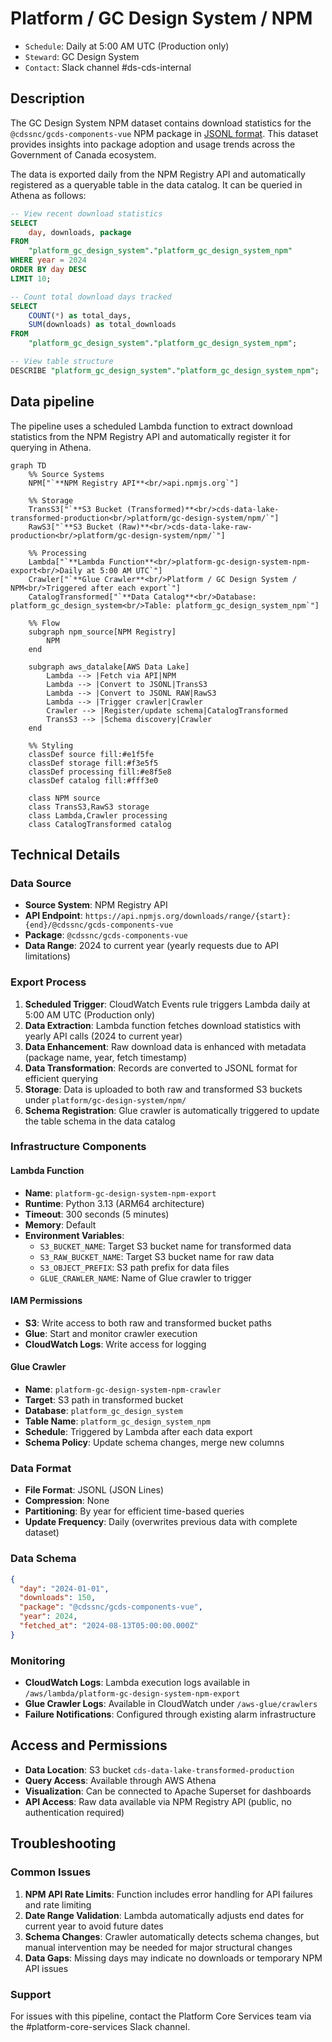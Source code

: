 # Platform / GC Design System / NPM

* `Schedule`: Daily at 5:00 AM UTC (Production only)
* `Steward`: GC Design System
* `Contact`: Slack channel #ds-cds-internal

## Description

The GC Design System NPM dataset contains download statistics for the `@cdssnc/gcds-components-vue` NPM package in [JSONL format](https://jsonlines.org/). This dataset provides insights into package adoption and usage trends across the Government of Canada ecosystem.

The data is exported daily from the NPM Registry API and automatically registered as a queryable table in the data catalog. It can be queried in Athena as follows:

```sql
-- View recent download statistics
SELECT 
    day, downloads, package
FROM 
    "platform_gc_design_system"."platform_gc_design_system_npm" 
WHERE year = 2024
ORDER BY day DESC
LIMIT 10;

-- Count total download days tracked
SELECT 
    COUNT(*) as total_days,
    SUM(downloads) as total_downloads
FROM 
    "platform_gc_design_system"."platform_gc_design_system_npm";

-- View table structure
DESCRIBE "platform_gc_design_system"."platform_gc_design_system_npm";
```

## Data pipeline

The pipeline uses a scheduled Lambda function to extract download statistics from the NPM Registry API and automatically register it for querying in Athena.

```mermaid
graph TD
    %% Source Systems
    NPM["`**NPM Registry API**<br/>api.npmjs.org`"]
    
    %% Storage
    TransS3["`**S3 Bucket (Transformed)**<br/>cds-data-lake-transformed-production<br/>platform/gc-design-system/npm/`"]
    RawS3["`**S3 Bucket (Raw)**<br/>cds-data-lake-raw-production<br/>platform/gc-design-system/npm/`"]
    
    %% Processing
    Lambda["`**Lambda Function**<br/>platform-gc-design-system-npm-export<br/>Daily at 5:00 AM UTC`"]
    Crawler["`**Glue Crawler**<br/>Platform / GC Design System / NPM<br/>Triggered after each export`"]
    CatalogTransformed["`**Data Catalog**<br/>Database: platform_gc_design_system<br/>Table: platform_gc_design_system_npm`"]

    %% Flow
    subgraph npm_source[NPM Registry]
        NPM
    end

    subgraph aws_datalake[AWS Data Lake]
        Lambda --> |Fetch via API|NPM
        Lambda --> |Convert to JSONL|TransS3
        Lambda --> |Convert to JSONL RAW|RawS3
        Lambda --> |Trigger crawler|Crawler
        Crawler --> |Register/update schema|CatalogTransformed
        TransS3 --> |Schema discovery|Crawler
    end

    %% Styling
    classDef source fill:#e1f5fe
    classDef storage fill:#f3e5f5
    classDef processing fill:#e8f5e8
    classDef catalog fill:#fff3e0

    class NPM source
    class TransS3,RawS3 storage
    class Lambda,Crawler processing
    class CatalogTransformed catalog
```

## Technical Details

### Data Source
- **Source System**: NPM Registry API
- **API Endpoint**: `https://api.npmjs.org/downloads/range/{start}:{end}/@cdssnc/gcds-components-vue`
- **Package**: `@cdssnc/gcds-components-vue`
- **Data Range**: 2024 to current year (yearly requests due to API limitations)

### Export Process
1. **Scheduled Trigger**: CloudWatch Events rule triggers Lambda daily at 5:00 AM UTC (Production only)
2. **Data Extraction**: Lambda function fetches download statistics with yearly API calls (2024 to current year)
3. **Data Enhancement**: Raw download data is enhanced with metadata (package name, year, fetch timestamp)
4. **Data Transformation**: Records are converted to JSONL format for efficient querying
5. **Storage**: Data is uploaded to both raw and transformed S3 buckets under `platform/gc-design-system/npm/`
6. **Schema Registration**: Glue crawler is automatically triggered to update the table schema in the data catalog

### Infrastructure Components

#### Lambda Function
- **Name**: `platform-gc-design-system-npm-export`
- **Runtime**: Python 3.13 (ARM64 architecture)
- **Timeout**: 300 seconds (5 minutes)
- **Memory**: Default
- **Environment Variables**:
  - `S3_BUCKET_NAME`: Target S3 bucket name for transformed data
  - `S3_RAW_BUCKET_NAME`: Target S3 bucket name for raw data
  - `S3_OBJECT_PREFIX`: S3 path prefix for data files
  - `GLUE_CRAWLER_NAME`: Name of Glue crawler to trigger

#### IAM Permissions
- **S3**: Write access to both raw and transformed bucket paths
- **Glue**: Start and monitor crawler execution
- **CloudWatch Logs**: Write access for logging

#### Glue Crawler
- **Name**: `platform-gc-design-system-npm-crawler`
- **Target**: S3 path in transformed bucket
- **Database**: `platform_gc_design_system`
- **Table Name**: `platform_gc_design_system_npm`
- **Schedule**: Triggered by Lambda after each data export
- **Schema Policy**: Update schema changes, merge new columns

### Data Format
- **File Format**: JSONL (JSON Lines)
- **Compression**: None
- **Partitioning**: By year for efficient time-based queries
- **Update Frequency**: Daily (overwrites previous data with complete dataset)

### Data Schema
```json
{
  "day": "2024-01-01",
  "downloads": 150,
  "package": "@cdssnc/gcds-components-vue",
  "year": 2024,
  "fetched_at": "2024-08-13T05:00:00.000Z"
}
```

### Monitoring
- **CloudWatch Logs**: Lambda execution logs available in `/aws/lambda/platform-gc-design-system-npm-export`
- **Glue Crawler Logs**: Available in CloudWatch under `/aws-glue/crawlers`
- **Failure Notifications**: Configured through existing alarm infrastructure

## Access and Permissions

- **Data Location**: S3 bucket `cds-data-lake-transformed-production`
- **Query Access**: Available through AWS Athena
- **Visualization**: Can be connected to Apache Superset for dashboards
- **API Access**: Raw data available via NPM Registry API (public, no authentication required)

## Troubleshooting

### Common Issues
1. **NPM API Rate Limits**: Function includes error handling for API failures and rate limiting
2. **Date Range Validation**: Lambda automatically adjusts end dates for current year to avoid future dates
3. **Schema Changes**: Crawler automatically detects schema changes, but manual intervention may be needed for major structural changes
4. **Data Gaps**: Missing days may indicate no downloads or temporary NPM API issues

### Support
For issues with this pipeline, contact the Platform Core Services team via the #platform-core-services Slack channel.
